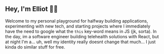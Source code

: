 ## Hey, I'm Elliot 👋🏼

Welcome to my personal playground for halfway building applications, experimenting with new tech, and starting projects where I immediately have the need to google what the `this` key-word means in JS (jk, sorta).
In the day, im a software engineer building telehealth solutions with React, but at night I'm a... uh, well my identity really doesnt change that much... I just kinda do similar stuff for free.

